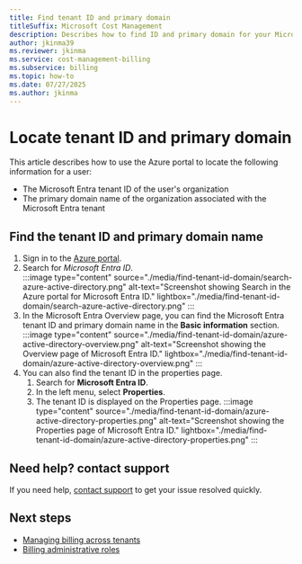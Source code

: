 ```yaml
---
title: Find tenant ID and primary domain
titleSuffix: Microsoft Cost Management
description: Describes how to find ID and primary domain for your Microsoft Entra tenant.
author: jkinma39
ms.reviewer: jkinma
ms.service: cost-management-billing
ms.subservice: billing
ms.topic: how-to
ms.date: 07/27/2025
ms.author: jkinma
---
```


# Locate tenant ID and primary domain

This article describes how to use the Azure portal to locate the following information for a user:

- The Microsoft Entra tenant ID of the user's organization
- The primary domain name of the organization associated with the Microsoft Entra tenant

## Find the tenant ID and primary domain name

1. Sign in to the [Azure portal](https://portal.azure.com).
1. Search for *Microsoft Entra ID*.  
    :::image type="content" source="./media/find-tenant-id-domain/search-azure-active-directory.png" alt-text="Screenshot showing Search in the Azure portal for Microsoft Entra ID." lightbox="./media/find-tenant-id-domain/search-azure-active-directory.png" :::
1. In the Microsoft Entra Overview page, you can find the Microsoft Entra tenant ID and primary domain name in the **Basic information** section.  
    :::image type="content" source="./media/find-tenant-id-domain/azure-active-directory-overview.png" alt-text="Screenshot showing the Overview page of Microsoft Entra ID." lightbox="./media/find-tenant-id-domain/azure-active-directory-overview.png" :::
1. You can also find the tenant ID in the properties page.
    1. Search for **Microsoft Entra ID**.
    1. In the left menu, select **Properties**.
    1. The tenant ID is displayed on the Properties page.
    :::image type="content" source="./media/find-tenant-id-domain/azure-active-directory-properties.png" alt-text="Screenshot showing the Properties page of Microsoft Entra ID." lightbox="./media/find-tenant-id-domain/azure-active-directory-properties.png" :::

## Need help? contact support

If you need help, [contact support](https://portal.azure.com/?#blade/Microsoft_Azure_Support/HelpAndSupportBlade) to get your issue resolved quickly.

## Next steps

- [Managing billing across tenants](manage-billing-across-tenants.md)
- [Billing administrative roles](understand-mca-roles.md)
